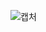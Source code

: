 ![캡처](https://user-images.githubusercontent.com/77439799/202093881-cf428ffb-f5a1-483e-aafa-1764f8bf63c9.PNG)
